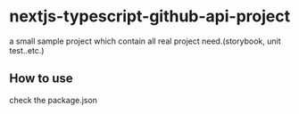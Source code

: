 # nextjs-typescript-github-api-project

a small sample project which contain all real project need.(storybook, unit test..etc.)

## How to use

check the package.json